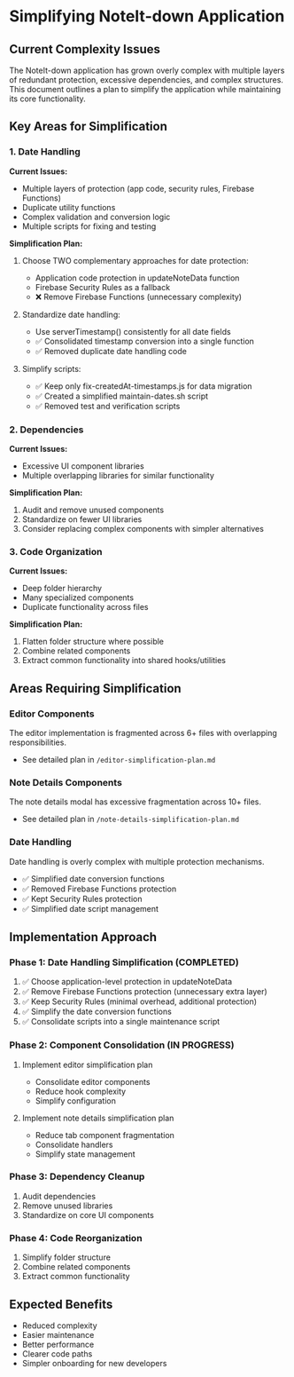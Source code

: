 # Simplifying NoteIt-down Application

## Current Complexity Issues

The NoteIt-down application has grown overly complex with multiple layers of redundant protection, excessive dependencies, and complex structures. This document outlines a plan to simplify the application while maintaining its core functionality.

## Key Areas for Simplification

### 1. Date Handling

**Current Issues:**
- Multiple layers of protection (app code, security rules, Firebase Functions)
- Duplicate utility functions
- Complex validation and conversion logic
- Multiple scripts for fixing and testing

**Simplification Plan:**
1. Choose TWO complementary approaches for date protection:
   - Application code protection in updateNoteData function
   - Firebase Security Rules as a fallback
   - ❌ Remove Firebase Functions (unnecessary complexity)

2. Standardize date handling:
   - Use serverTimestamp() consistently for all date fields
   - ✅ Consolidated timestamp conversion into a single function
   - ✅ Removed duplicate date handling code

3. Simplify scripts:
   - ✅ Keep only fix-createdAt-timestamps.js for data migration
   - ✅ Created a simplified maintain-dates.sh script
   - ✅ Removed test and verification scripts

### 2. Dependencies

**Current Issues:**
- Excessive UI component libraries
- Multiple overlapping libraries for similar functionality

**Simplification Plan:**
1. Audit and remove unused components
2. Standardize on fewer UI libraries
3. Consider replacing complex components with simpler alternatives

### 3. Code Organization

**Current Issues:**
- Deep folder hierarchy
- Many specialized components
- Duplicate functionality across files

**Simplification Plan:**
1. Flatten folder structure where possible
2. Combine related components
3. Extract common functionality into shared hooks/utilities

## Areas Requiring Simplification

### Editor Components
The editor implementation is fragmented across 6+ files with overlapping responsibilities.
- See detailed plan in `/editor-simplification-plan.md`

### Note Details Components
The note details modal has excessive fragmentation across 10+ files.
- See detailed plan in `/note-details-simplification-plan.md`

### Date Handling
Date handling is overly complex with multiple protection mechanisms.
- ✅ Simplified date conversion functions
- ✅ Removed Firebase Functions protection
- ✅ Kept Security Rules protection
- ✅ Simplified date script management

## Implementation Approach

### Phase 1: Date Handling Simplification (COMPLETED)

1. ✅ Choose application-level protection in updateNoteData
2. ✅ Remove Firebase Functions protection (unnecessary extra layer)
3. ✅ Keep Security Rules (minimal overhead, additional protection)
4. ✅ Simplify the date conversion functions
5. ✅ Consolidate scripts into a single maintenance script

### Phase 2: Component Consolidation (IN PROGRESS)

1. Implement editor simplification plan
   - Consolidate editor components
   - Reduce hook complexity
   - Simplify configuration

2. Implement note details simplification plan
   - Reduce tab component fragmentation
   - Consolidate handlers
   - Simplify state management

### Phase 3: Dependency Cleanup

1. Audit dependencies
2. Remove unused libraries
3. Standardize on core UI components

### Phase 4: Code Reorganization

1. Simplify folder structure
2. Combine related components
3. Extract common functionality

## Expected Benefits

- Reduced complexity
- Easier maintenance
- Better performance
- Clearer code paths
- Simpler onboarding for new developers
